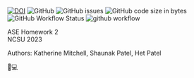 [![DOI](https://zenodo.org/badge/587962614.svg)](https://zenodo.org/badge/latestdoi/587962614)
![GitHub](https://img.shields.io/github/license/katmit/ASE_HW2)
![GitHub issues](https://img.shields.io/github/issues/katmit/ASE_HW2)
![GitHub code size in bytes](https://img.shields.io/github/languages/code-size/katmit/ASE_HW2)
![GitHub Workflow Status](https://img.shields.io/github/actions/workflow/status/katmit/ASE_HW2/unit_test.yml)
![github workflow](https://github.com/katmit/ASE_HW2/actions/workflows/unit_test.yml/badge.svg)

ASE Homework 2<br>
NCSU 2023

Authors: Katherine Mitchell, Shaunak Patel, Het Patel


:wolf::computer:

